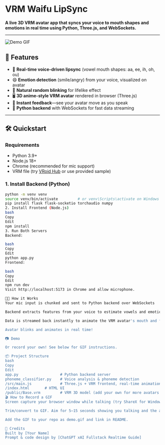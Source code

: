 # VRM Waifu LipSync

**A live 3D VRM avatar app that syncs your voice to mouth shapes and emotions in real time using Python, Three.js, and WebSockets.**

---

![Demo GIF](demo.gif)

## 🚀 Features

- 🎤 **Real-time voice-driven lipsync** (vowel mouth shapes: aa, ee, ih, oh, ou)
- 😄 **Emotion detection** (smile/angry) from your voice, visualized on avatar
- 👀 **Natural random blinking** for lifelike effect
- 🖥️ **3D anime-style VRM avatar** rendered in browser (Three.js)
- 🔄 **Instant feedback**—see your avatar move as you speak
- 🐍 **Python backend** with WebSockets for fast data streaming

---

## 🛠️ Quickstart

### **Requirements**

- Python 3.9+
- Node.js 18+
- Chrome (recommended for mic support)
- VRM file (try [VRoid Hub](https://hub.vroid.com/) or use provided sample)

### **1. Install Backend (Python)**

```bash
python -m venv venv
source venv/bin/activate         # or venv\Scripts\activate on Windows
pip install flask flask-socketio torchaudio numpy
2. Install Frontend (Node.js)
bash
Copy
Edit
npm install
3. Run Both Servers
Backend:

bash
Copy
Edit
python app.py
Frontend:

bash
Copy
Edit
npm run dev
Visit http://localhost:5173 in Chrome and allow microphone.

🧑‍💻 How it Works
Your mic input is chunked and sent to Python backend over WebSockets

Backend extracts features from your voice to estimate vowels and emotion (no heavy ML needed)

Data is streamed back instantly to animate the VRM avatar's mouth and face

Avatar blinks and animates in real time!

📷 Demo

Or record your own! See below for GIF instructions.

📦 Project Structure
bash
Copy
Edit
app.py                   # Python backend server
phoneme_classifier.py    # Voice analysis & phoneme detection
/src/main.js             # Three.js + VRM frontend, real-time animation
/index.html       # HTML UI
/public/Base.vrm         # VRM 3D model (add your own for more avatars!)
🎬 How to Record a GIF
Screen capture your browser window while talking (try ShareX for Windows, or ScreenToGif).

Trim/convert to GIF. Aim for 5–15 seconds showing you talking and the avatar animating.

Add the GIF to your repo as demo.gif and link in README.

🤝 Credits
Built by [Your Name]
Prompt & code design by [ChatGPT xAI Fullstack Realtime Guide]